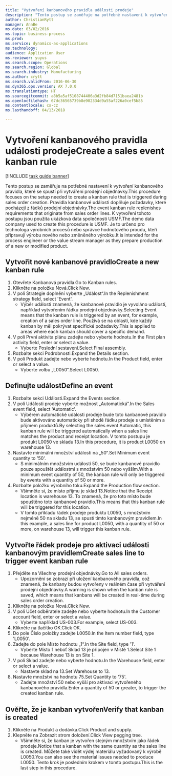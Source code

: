 ```yaml
--- 
title: "Vytvoření kanbanového pravidla události prodeje"
description: "Tento postup se zaměřuje na potřebné nastavení k vytvoření kanbanového pravidla, které se spustí při vytváření prodejní objednávky."
author: ChristianRytt
manager: AnnBe
ms.date: 03/02/2016
ms.topic: business-process
ms.prod: 
ms.service: dynamics-ax-applications
ms.technology: 
audience: Application User
ms.reviewer: yuyus
ms.search.scope: Operations
ms.search.region: Global
ms.search.industry: Manufacturing
ms.author: crytt
ms.search.validFrom: 2016-06-30
ms.dyn365.ops.version: AX 7.0.0
ms.translationtype: HT
ms.sourcegitcommit: a8b5a5af5108744406a3d2fb84d7151baea2481b
ms.openlocfilehash: 67dc36565739b8e902334d9a55af226a0cef5b85
ms.contentlocale: cs-cz
ms.lasthandoff: 04/13/2018

---
```

# <a name="create-a-sales-event-kanban-rule"></a><span data-ttu-id="c460e-103">Vytvoření kanbanového pravidla události prodeje</span><span class="sxs-lookup"><span data-stu-id="c460e-103">Create a sales event kanban rule</span></span>

[!INCLUDE [task guide banner](../../includes/task-guide-banner.md)]

<span data-ttu-id="c460e-104">Tento postup se zaměřuje na potřebné nastavení k vytvoření kanbanového pravidla, které se spustí při vytváření prodejní objednávky.</span><span class="sxs-lookup"><span data-stu-id="c460e-104">This procedure focuses on the setup needed to create a kanban rule that is triggered during sales order creation.</span></span> <span data-ttu-id="c460e-105">Pravidla kanbanové události doplňuje požadavky, které pocházejí z řádků prodejní objednávky.</span><span class="sxs-lookup"><span data-stu-id="c460e-105">The event kanban rule replenishes requirements that originate from sales order lines.</span></span> <span data-ttu-id="c460e-106">K vytvoření tohoto postupu jsou použita ukázková data společnosti USMF.</span><span class="sxs-lookup"><span data-stu-id="c460e-106">The demo data company used to create this procedure is USMF.</span></span> <span data-ttu-id="c460e-107">Je to určeno pro technologa výrobních procesů nebo správce hodnotového proudu, kteří připravují výrobu nového nebo změněného výrobku.</span><span class="sxs-lookup"><span data-stu-id="c460e-107">It is intended for the process engineer or the value stream manager as they prepare production of a new or modified product.</span></span>




## <a name="create-a-new-kanban-rule"></a><span data-ttu-id="c460e-108">Vytvořit nové kanbanové pravidlo</span><span class="sxs-lookup"><span data-stu-id="c460e-108">Create a new kanban rule</span></span>
1. <span data-ttu-id="c460e-109">Otevřete Kanbanová pravidla.</span><span class="sxs-lookup"><span data-stu-id="c460e-109">Go to Kanban rules.</span></span>
2. <span data-ttu-id="c460e-110">Klikněte na položku Nová.</span><span class="sxs-lookup"><span data-stu-id="c460e-110">Click New.</span></span>
3. <span data-ttu-id="c460e-111">V poli Strategie doplnění vyberte „Událost“.</span><span class="sxs-lookup"><span data-stu-id="c460e-111">In the Replenishment strategy field, select 'Event'.</span></span>
    * <span data-ttu-id="c460e-112">Výběr události znamená, že kanbanové pravidlo je vyvoláno událostí, například vytvořením řádku prodejní objednávky.</span><span class="sxs-lookup"><span data-stu-id="c460e-112">Selecting Event means that the kanban rule is triggered by an event, for example, creation of a sales order line.</span></span>   <span data-ttu-id="c460e-113">Používá se na oblasti, kde každý kanban by měl pokrývat specifické požadavky.</span><span class="sxs-lookup"><span data-stu-id="c460e-113">This is applied to areas where each kanban should cover a specific demand.</span></span>  
4. <span data-ttu-id="c460e-114">V poli První aktivita plánu zadejte nebo vyberte hodnotu.</span><span class="sxs-lookup"><span data-stu-id="c460e-114">In the First plan activity field, enter or select a value.</span></span>
    * <span data-ttu-id="c460e-115">Vyberte Poslední sestavení.</span><span class="sxs-lookup"><span data-stu-id="c460e-115">Select Final assembly.</span></span>  
5. <span data-ttu-id="c460e-116">Rozbalte sekci Podrobnosti.</span><span class="sxs-lookup"><span data-stu-id="c460e-116">Expand the Details section.</span></span>
6. <span data-ttu-id="c460e-117">V poli Produkt zadejte nebo vyberte hodnotu.</span><span class="sxs-lookup"><span data-stu-id="c460e-117">In the Product field, enter or select a value.</span></span>
    * <span data-ttu-id="c460e-118">Vyberte volbu „L0050“.</span><span class="sxs-lookup"><span data-stu-id="c460e-118">Select L0050.</span></span>  

## <a name="define-an-event"></a><span data-ttu-id="c460e-119">Definujte událost</span><span class="sxs-lookup"><span data-stu-id="c460e-119">Define an event</span></span>
1. <span data-ttu-id="c460e-120">Rozbalte sekci Události.</span><span class="sxs-lookup"><span data-stu-id="c460e-120">Expand the Events section.</span></span>
2. <span data-ttu-id="c460e-121">V poli Události prodeje vyberte možnost „Automatická“.</span><span class="sxs-lookup"><span data-stu-id="c460e-121">In the Sales event field, select 'Automatic'.</span></span>
    * <span data-ttu-id="c460e-122">Výběrem automatické události prodeje bude toto kanbanové pravidlo bude aktivováno automaticky při shodě řádku prodeje s umístěním a příjmem produktů.</span><span class="sxs-lookup"><span data-stu-id="c460e-122">By selecting the sales event Automatic, this kanban rule will be triggered automatically when a sales line matches the product and receipt location.</span></span> <span data-ttu-id="c460e-123">V tomto postupu je produkt L0050 ve skladu 13.</span><span class="sxs-lookup"><span data-stu-id="c460e-123">In this procedure, it is product L0050 on warehouse 13.</span></span>  
3. <span data-ttu-id="c460e-124">Nastavte minimální množství události na „50“.</span><span class="sxs-lookup"><span data-stu-id="c460e-124">Set Minimum event quantity to '50'.</span></span>
    * <span data-ttu-id="c460e-125">S minimálním množstvím událostí 50, se bude kanbanové pravidlo pouze spouštět událostmi s množstvím 50 nebo vyšším.</span><span class="sxs-lookup"><span data-stu-id="c460e-125">With a minimum event quantity of 50, the kanban rule will only be triggered by events with a quantity of 50 or more.</span></span>  
4. <span data-ttu-id="c460e-126">Rozbalte položku výrobního toku.</span><span class="sxs-lookup"><span data-stu-id="c460e-126">Expand the Production flow section.</span></span>
    * <span data-ttu-id="c460e-127">Všimněte si, že místo příjmu je sklad 13.</span><span class="sxs-lookup"><span data-stu-id="c460e-127">Notice that the Receipt location is warehouse 13.</span></span> <span data-ttu-id="c460e-128">To znamená, že pro toto místo bude spouštěno toto kanbanové pravidlo.</span><span class="sxs-lookup"><span data-stu-id="c460e-128">This means that this kanban rule will be triggered for this location.</span></span>  
    * <span data-ttu-id="c460e-129">V tomto příkladu řádek prodeje produktu L0050, s množstvím nejméně 50 na skladu 13, se spustí tímto kanbanovým pravidlem.</span><span class="sxs-lookup"><span data-stu-id="c460e-129">In this example, a sales line for product L0050, with a quantity of 50 or more, on warehouse 13, will trigger this kanban rule.</span></span>  

## <a name="create-sales-line-to-trigger-event-kanban-rule"></a><span data-ttu-id="c460e-130">Vytvořte řádek prodeje pro aktivaci události kanbanovým pravidlem</span><span class="sxs-lookup"><span data-stu-id="c460e-130">Create sales line to trigger event kanban rule</span></span>
1. <span data-ttu-id="c460e-131">Přejděte na Všechny prodejní objednávky.</span><span class="sxs-lookup"><span data-stu-id="c460e-131">Go to All sales orders.</span></span>
    * <span data-ttu-id="c460e-132">Upozornění se zobrazí při uložení kanbanového pravidla, což znamená, že kanbany budou vytvořeny v reálném čase při vytváření prodejní objednávky.</span><span class="sxs-lookup"><span data-stu-id="c460e-132">A warning is shown when the kanban rule is saved, which means that kanbans will be created in real-time during sales order creation.</span></span>  
2. <span data-ttu-id="c460e-133">Klikněte na položku Nová.</span><span class="sxs-lookup"><span data-stu-id="c460e-133">Click New.</span></span>
3. <span data-ttu-id="c460e-134">V poli Účet odběratele zadejte nebo vyberte hodnotu.</span><span class="sxs-lookup"><span data-stu-id="c460e-134">In the Customer account field, enter or select a value.</span></span>
    * <span data-ttu-id="c460e-135">Vyberte například US-003.</span><span class="sxs-lookup"><span data-stu-id="c460e-135">For example, select US-003.</span></span>  
4. <span data-ttu-id="c460e-136">Klikněte na tlačítko OK.</span><span class="sxs-lookup"><span data-stu-id="c460e-136">Click OK.</span></span>
5. <span data-ttu-id="c460e-137">Do pole Číslo položky zadejte L0050.</span><span class="sxs-lookup"><span data-stu-id="c460e-137">In the Item number field, type 'L0050'.</span></span>
6. <span data-ttu-id="c460e-138">Zadejte do pole Místo hodnotu „1“.</span><span class="sxs-lookup"><span data-stu-id="c460e-138">In the Site field, type '1'.</span></span>
    * <span data-ttu-id="c460e-139">Vyberte Místo 1 neboť Sklad 13 je připojen v Místě 1.</span><span class="sxs-lookup"><span data-stu-id="c460e-139">Select Site 1 because Warehouse 13 is on Site 1.</span></span>  
7. <span data-ttu-id="c460e-140">V poli Sklad zadejte nebo vyberte hodnotu.</span><span class="sxs-lookup"><span data-stu-id="c460e-140">In the Warehouse field, enter or select a value.</span></span>
    * <span data-ttu-id="c460e-141">Nastavte sklad na 13.</span><span class="sxs-lookup"><span data-stu-id="c460e-141">Set Warehouse to 13.</span></span>  
8. <span data-ttu-id="c460e-142">Nastavte množství na hodnotu 75.</span><span class="sxs-lookup"><span data-stu-id="c460e-142">Set Quantity to '75'.</span></span>
    * <span data-ttu-id="c460e-143">Zadejte množství 50 nebo vyšší pro aktivaci vytvořeného kanbanového pravidla.</span><span class="sxs-lookup"><span data-stu-id="c460e-143">Enter a quantity of 50 or greater, to trigger the created kanban rule.</span></span>  

## <a name="verify-that-kanban-is-created"></a><span data-ttu-id="c460e-144">Ověřte, že je kanban vytvořen</span><span class="sxs-lookup"><span data-stu-id="c460e-144">Verify that kanban is created</span></span>
1. <span data-ttu-id="c460e-145">Klikněte na Produkt a dodávka.</span><span class="sxs-lookup"><span data-stu-id="c460e-145">Click Product and supply.</span></span>
2. <span data-ttu-id="c460e-146">Klepněte na Zobrazit strom doložení.</span><span class="sxs-lookup"><span data-stu-id="c460e-146">Click View pegging tree.</span></span>
    * <span data-ttu-id="c460e-147">Všimněte si, že kanban je vytvořen stejným množstvím jako řádek prodeje.</span><span class="sxs-lookup"><span data-stu-id="c460e-147">Notice that a kanban with the same quantity as the sales line is created.</span></span> <span data-ttu-id="c460e-148">Můžete také vidět výdej materiálu vyžadovaný k výrobě L0050.</span><span class="sxs-lookup"><span data-stu-id="c460e-148">You can also see the material issues needed to produce L0050.</span></span> <span data-ttu-id="c460e-149">Tento krok je posledním krokem v tomto postupu.</span><span class="sxs-lookup"><span data-stu-id="c460e-149">This is the last step in this procedure.</span></span>  


